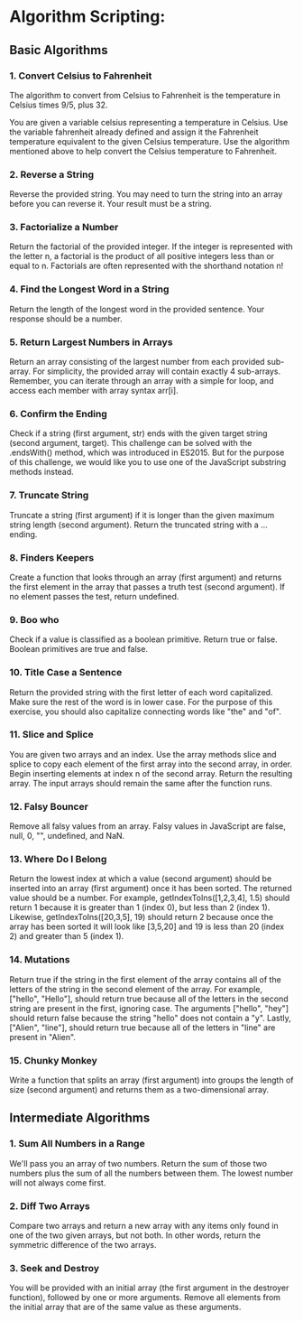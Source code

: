 # Algorithm Scripting: 

## Basic Algorithms

### 1. Convert Celsius to Fahrenheit
The algorithm to convert from Celsius to Fahrenheit is the temperature in Celsius times 9/5, plus 32.

You are given a variable celsius representing a temperature in Celsius. Use the variable fahrenheit already defined and assign it the Fahrenheit temperature equivalent to the given Celsius temperature. Use the algorithm mentioned above to help convert the Celsius temperature to Fahrenheit.

### 2. Reverse a String
Reverse the provided string.
You may need to turn the string into an array before you can reverse it.
Your result must be a string.

### 3. Factorialize a Number
Return the factorial of the provided integer.
If the integer is represented with the letter n, a factorial is the product of all positive integers less than or equal to n.
Factorials are often represented with the shorthand notation n!

### 4. Find the Longest Word in a String
Return the length of the longest word in the provided sentence.
Your response should be a number.

### 5. Return Largest Numbers in Arrays
Return an array consisting of the largest number from each provided sub-array. For simplicity, the provided array will contain exactly 4 sub-arrays.
Remember, you can iterate through an array with a simple for loop, and access each member with array syntax arr[i].

### 6. Confirm the Ending
Check if a string (first argument, str) ends with the given target string (second argument, target).
This challenge can be solved with the .endsWith() method, which was introduced in ES2015. But for the purpose of this challenge, we would like you to use one of the JavaScript substring methods instead.

### 7. Truncate String
Truncate a string (first argument) if it is longer than the given maximum string length (second argument). Return the truncated string with a ... ending.

### 8. Finders Keepers
Create a function that looks through an array (first argument) and returns the first element in the array that passes a truth test (second argument). If no element passes the test, return undefined.

### 9. Boo who
Check if a value is classified as a boolean primitive. Return true or false.
Boolean primitives are true and false.

### 10. Title Case a Sentence
Return the provided string with the first letter of each word capitalized. Make sure the rest of the word is in lower case.
For the purpose of this exercise, you should also capitalize connecting words like "the" and "of".

### 11. Slice and Splice
You are given two arrays and an index.
Use the array methods slice and splice to copy each element of the first array into the second array, in order.
Begin inserting elements at index n of the second array.
Return the resulting array. The input arrays should remain the same after the function runs.

### 12. Falsy Bouncer
Remove all falsy values from an array.
Falsy values in JavaScript are false, null, 0, "", undefined, and NaN.

### 13. Where Do I Belong
Return the lowest index at which a value (second argument) should be inserted into an array (first argument) once it has been sorted. The returned value should be a number.
For example, getIndexToIns([1,2,3,4], 1.5) should return 1 because it is greater than 1 (index 0), but less than 2 (index 1).
Likewise, getIndexToIns([20,3,5], 19) should return 2 because once the array has been sorted it will look like [3,5,20] and 19 is less than 20 (index 2) and greater than 5 (index 1).

### 14. Mutations
Return true if the string in the first element of the array contains all of the letters of the string in the second element of the array.
For example, ["hello", "Hello"], should return true because all of the letters in the second string are present in the first, ignoring case.
The arguments ["hello", "hey"] should return false because the string "hello" does not contain a "y".
Lastly, ["Alien", "line"], should return true because all of the letters in "line" are present in "Alien".

### 15. Chunky Monkey
Write a function that splits an array (first argument) into groups the length of size (second argument) and returns them as a two-dimensional array.


## Intermediate Algorithms

### 1. Sum All Numbers in a Range
We'll pass you an array of two numbers. Return the sum of those two numbers plus the sum of all the numbers between them.
The lowest number will not always come first.

### 2. Diff Two Arrays
Compare two arrays and return a new array with any items only found in one of the two given arrays, but not both. In other words, return the symmetric difference of the two arrays.

### 3. Seek and Destroy
You will be provided with an initial array (the first argument in the destroyer function), followed by one or more arguments. Remove all elements from the initial array that are of the same value as these arguments.

